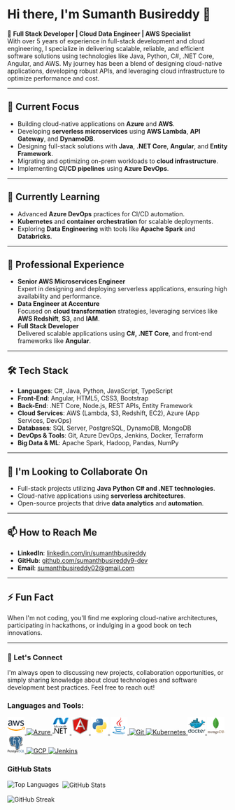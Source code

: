 # Hi there, I'm Sumanth Busireddy 👋

🚀 **Full Stack Developer | Cloud Data Engineer | AWS Specialist**  
With over 5 years of experience in full-stack development and cloud engineering, I specialize in delivering scalable, reliable, and efficient software solutions using technologies like Java, Python, C#, .NET Core, Angular, and AWS. My journey has been a blend of designing cloud-native applications, developing robust APIs, and leveraging cloud infrastructure to optimize performance and cost.

---

## 🔭 Current Focus
- Building cloud-native applications on **Azure** and **AWS**.
- Developing **serverless microservices** using **AWS Lambda**, **API Gateway**, and **DynamoDB**.
- Designing full-stack solutions with **Java**, **.NET Core**, **Angular**, and **Entity Framework**.
- Migrating and optimizing on-prem workloads to **cloud infrastructure**.
- Implementing **CI/CD pipelines** using **Azure DevOps**.

---

## 🌱 Currently Learning
- Advanced **Azure DevOps** practices for CI/CD automation.
- **Kubernetes** and **container orchestration** for scalable deployments.
- Exploring **Data Engineering** with tools like **Apache Spark** and **Databricks**.

---

## 💼 Professional Experience
- **Senior AWS Microservices Engineer**  
  Expert in designing and deploying serverless applications, ensuring high availability and performance.
- **Data Engineer at Accenture**  
  Focused on **cloud transformation** strategies, leveraging services like **AWS Redshift**, **S3**, and **IAM**.
- **Full Stack Developer**  
  Delivered scalable applications using **C#, .NET Core**, and front-end frameworks like **Angular**.

---

## 🛠️ Tech Stack
- **Languages**: C#, Java, Python, JavaScript, TypeScript
- **Front-End**: Angular, HTML5, CSS3, Bootstrap
- **Back-End**: .NET Core, Node.js, REST APIs, Entity Framework
- **Cloud Services**: AWS (Lambda, S3, Redshift, EC2), Azure (App Services, DevOps)
- **Databases**: SQL Server, PostgreSQL, DynamoDB, MongoDB
- **DevOps & Tools**: Git, Azure DevOps, Jenkins, Docker, Terraform
- **Big Data & ML**: Apache Spark, Hadoop, Pandas, NumPy

---

## 👯 I'm Looking to Collaborate On
- Full-stack projects utilizing **Java** **Python** **C# and .NET technologies**.
- Cloud-native applications using **serverless architectures**.
- Open-source projects that drive **data analytics** and **automation**.

---

## 📫 How to Reach Me
- **LinkedIn**: [linkedin.com/in/sumanthbusireddy](https://www.linkedin.com/in/sumanthbusireddy)
- **GitHub**: [github.com/sumanthbusireddy9-dev](https://github.com/sumanthbusireddy9-dev)
- **Email**: sumanthbusireddy02@gmail.com

---

## ⚡ Fun Fact
When I'm not coding, you'll find me exploring cloud-native architectures, participating in hackathons, or indulging in a good book on tech innovations.

---

### 💬 Let's Connect
I'm always open to discussing new projects, collaboration opportunities, or simply sharing knowledge about cloud technologies and software development best practices. Feel free to reach out!

<h3 align="left">Languages and Tools:</h3>
<p align="left">
    <a href="https://aws.amazon.com" target="_blank" rel="noreferrer">
        <img src="https://raw.githubusercontent.com/devicons/devicon/master/icons/amazonwebservices/amazonwebservices-original-wordmark.svg" alt="AWS" width="40" height="40"/>
    </a>
    <a href="https://azure.microsoft.com" target="_blank" rel="noreferrer">
        <img src="https://www.vectorlogo.zone/logos/microsoft_azure/microsoft_azure-icon.svg" alt="Azure" width="40" height="40"/>
    </a>
    <a href="https://dotnet.microsoft.com/" target="_blank" rel="noreferrer">
        <img src="https://raw.githubusercontent.com/devicons/devicon/master/icons/dot-net/dot-net-original-wordmark.svg" alt=".NET" width="40" height="40"/>
    </a>
    <a href="https://angular.io" target="_blank" rel="noreferrer">
        <img src="https://raw.githubusercontent.com/devicons/devicon/master/icons/angularjs/angularjs-original.svg" alt="Angular" width="40" height="40"/>
    </a>
    <a href="https://www.python.org" target="_blank" rel="noreferrer">
        <img src="https://raw.githubusercontent.com/devicons/devicon/master/icons/python/python-original.svg" alt="Python" width="40" height="40"/>
    </a>
    <a href="https://www.java.com" target="_blank" rel="noreferrer">
        <img src="https://raw.githubusercontent.com/devicons/devicon/master/icons/java/java-original.svg" alt="Java" width="40" height="40"/>
    </a>
    <a href="https://git-scm.com/" target="_blank" rel="noreferrer">
        <img src="https://www.vectorlogo.zone/logos/git-scm/git-scm-icon.svg" alt="Git" width="40" height="40"/>
    </a>
    <a href="https://kubernetes.io/" target="_blank" rel="noreferrer">
        <img src="https://www.vectorlogo.zone/logos/kubernetes/kubernetes-icon.svg" alt="Kubernetes" width="40" height="40"/>
    </a>
    <a href="https://www.docker.com/" target="_blank" rel="noreferrer">
        <img src="https://raw.githubusercontent.com/devicons/devicon/master/icons/docker/docker-original-wordmark.svg" alt="Docker" width="40" height="40"/>
    </a>
    <a href="https://www.mongodb.com/" target="_blank" rel="noreferrer">
        <img src="https://raw.githubusercontent.com/devicons/devicon/master/icons/mongodb/mongodb-original-wordmark.svg" alt="MongoDB" width="40" height="40"/>
    </a>
    <a href="https://www.postgresql.org/" target="_blank" rel="noreferrer">
        <img src="https://raw.githubusercontent.com/devicons/devicon/master/icons/postgresql/postgresql-original-wordmark.svg" alt="PostgreSQL" width="40" height="40"/>
    </a>
    <a href="https://cloud.google.com/" target="_blank" rel="noreferrer">
        <img src="https://www.vectorlogo.zone/logos/google_cloud/google_cloud-icon.svg" alt="GCP" width="40" height="40"/>
    </a>
    <a href="https://www.jenkins.io/" target="_blank" rel="noreferrer">
        <img src="https://www.vectorlogo.zone/logos/jenkins/jenkins-icon.svg" alt="Jenkins" width="40" height="40"/>
    </a>
</p>

### GitHub Stats

<p>
    <img align="left" src="https://github-readme-stats.vercel.app/api/top-langs?username=sumanthbusireddy9-dev&show_icons=true&locale=en&layout=compact" alt="Top Languages" />
</p>

<p>&nbsp;
    <img align="center" src="https://github-readme-stats.vercel.app/api?username=sumanthbusireddy9-dev&show_icons=true&locale=en" alt="GitHub Stats" />
</p>

<p>
    <img align="center" src="https://github-readme-streak-stats.herokuapp.com/?user=sumanthbusireddy9-dev" alt="GitHub Streak" />
</p>



